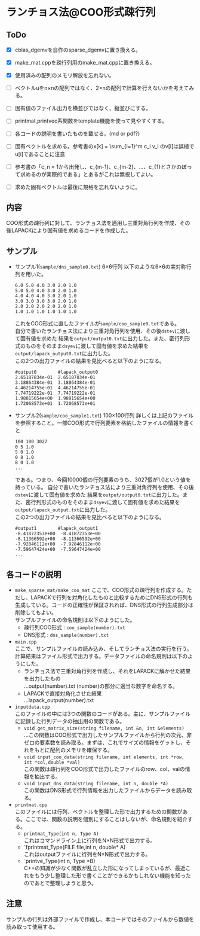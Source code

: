 # ランチョス法@COO形式疎行列

## ToDo
- [x] cblas_dgemvを自作のsparse_dgemvに置き換える。<br>
- [x] make_mat.cppを疎行列用のmake_mat.cppに置き換える。<br>
- [x] 使用済みの配列のメモリ解放を忘れない。<br>
- [ ] ベクトルuをn×nの配列ではなく、2×nの配列で計算を行えないかを考えてみる。<br>
- [ ] 固有値のファイル出力を横並びではなく、縦並びにする。<br>
- [ ] printmat,printvec系関数をtemplate機能を使って見やすくする。<br>
- [ ] 各コードの説明を書いたものを載せる。(md or pdf?)<br>
- [ ] 固有ベクトルを求める。参考書のx[k] = \sum_{i=1}^m c_i v_i のv[i]は誤植でu[i]であることに注意
- [ ] 参考書の「c_n = 1から出発し、c_{m-1}、c_{m-2}、...、c_{1}とさかのぼって求めるのが実際的である」とあるがこれは無視してよい。
- [ ] 求めた固有ベクトルは最後に規格を忘れないように。


## 内容
COO形式の疎行列に対して、ランチョス法を適用し三重対角行列を作成、その後LAPACKにより固有値を求めるコードを作成した。

## サンプル
- サンプル1(`sample/dns_sample0.txt`) 6×6行列
    以下のような6×6の実対称行列を用いた。
    ~~~
    6.0 5.0 4.0 3.0 2.0 1.0
    5.0 5.0 4.0 3.0 2.0 1.0
    4.0 4.0 4.0 3.0 2.0 1.0
    3.0 3.0 3.0 3.0 2.0 1.0
    2.0 2.0 2.0 2.0 2.0 1.0
    1.0 1.0 1.0 1.0 1.0 1.0
    ~~~
    これをCOO形式に直したファイルが`sample/coo_sample0.txt`である。<br>
    自分で書いたランチョス法により三重対角行列を使用、その後`dstev`に渡して固有値を求めた
    結果を`output/output0.txt`に出力した。また、密行列形式のものをそのまま`dsyev`に渡して固有値を求めた結果を`output/lapack_output0.txt`に出力した。<br>
    この2つの出力ファイルの結果を見比べると以下のようになる。
    ~~~
    #output0        #lapack_output0
    2.65187834e-01  2.65187834e-01
    3.18864384e-01  3.18864384e-01
    4.46214755e-01  4.46214755e-01
    7.74719222e-01  7.74719222e-01
    1.98815654e+00  1.98815654e+00
    1.72068573e+01  1.72068573e+01
    ~~~

- サンプル2(`sample/coo_sample1.txt`) 100×100行列
    詳しくは上記のファイルを参照すること。一部COO形式で行列要素を格納したファイルの情報を書くと
    ~~~
    100 100 3027
    0 5 1.0
    5 0 1.0
    0 8 1.0
    8 0 1.0
    ...
    ~~~
    である。つまり、今回10000個の行列要素のうち、3027個が1.0という値を持っている。
    自分で書いたランチョス法により三重対角行列を使用、その後`dstev`に渡して固有値を求めた
    結果を`output/output0.txt`に出力した。また、密行列形式のものをそのまま`dsyev`に渡して固有値を求めた結果を`output/lapack_output.txt`に出力した。<br>
    この2つの出力ファイルの結果を見比べると以下のようになる。
    ~~~
    #output1        #lapack_output1
    -8.41872353e+00  -8.41872353e+00
    -8.11366592e+00  -8.11366592e+00
    -7.92846112e+00  -7.92846112e+00
    -7.59647424e+00  -7.59647424e+00
    ...
    ~~~

## 各コードの説明
- `make_sparse_mat/make_coo_mat`
    ここで、COO形式の疎行列を作成する。ただし、LAPACKで行列を対角化したものと比較するためにDNS形式の行列も
    生成している。コードの正確性が保証されれば、DNS形式の行列生成部分は削除してもよい。<br>
    サンプルファイルの命名規則は以下のようにした。<br>
    - 疎行列COO形式 : `coo_sample(number).txt`
    - DNS形式 : `dns_sample(number).txt`
- `main.cpp`<br>
    ここで、サンプルファイルの読み込み、そしてランチョス法の実行を行う。
    計算結果はファイル形式で出力する。データファイルの命名規則は以下のようにした。
    - ランチョス法で三重対角行列を作成し、それをLAPACKに解かせた結果を出力したもの<br>
        ...output(number).txt   (number)の部分に適当な数字を命名する。
    - LAPACKで直接対角化させた結果<br>
        ...lapack_output(number).txt
- `inputdata.cpp`<br>
    このファイルの中には3つの関数のコードがある。主に、サンプルファイルに記録した行列データの抽出用の関数である。
    - `void get_matrix_size(string filename, int &n, int &elements)`<br>
        ...この関数はCOO形式で出力したサンプルファイルから行列の次元、非ゼロの要素数を読み取る。まずは、これでサイズの情報をゲットし、それをもとに配列のメモリを確保する。
    - `void input_coo_data(string filename, int elements, int *row, int *col,double *val)`<br>
        この関数は疎行列をCOO形式で出力したファイルのrow、col、valの情報を抽出する。
    -  `void input_dns_data(string filename, int n, double *A)`<br>
        この関数はDNS形式で行列情報を出力したファイルからデータを読み取る。
- `printmat.cpp`<br>
    このファイルには行列、ベクトルを整理した形で出力するための関数がある。ここでは、関数の説明を個別にすることはしないが、命名規則を紹介する。
    - `printmat_Type(int n, Type A)`<br>
        これはコマンドライン上に行列をN×N形式で出力する。
    - `fprintmat_Type(FILE file,int n, double* A)<br>
        これはoutputファイルに行列をN×N形式で出力する。
    - `printve_Type(int n, Type *B)<br>
    C++の知識が少なく関数が乱立した形になってしまっているが、最近これをもう少し整理した形で書くことができるかもしれない機能を知ったのであとで整理しようと思う。
            

## 注意
サンプルの行列は外部ファイルで作成し、本コードではそのファイルから数値を読み取って使用する。